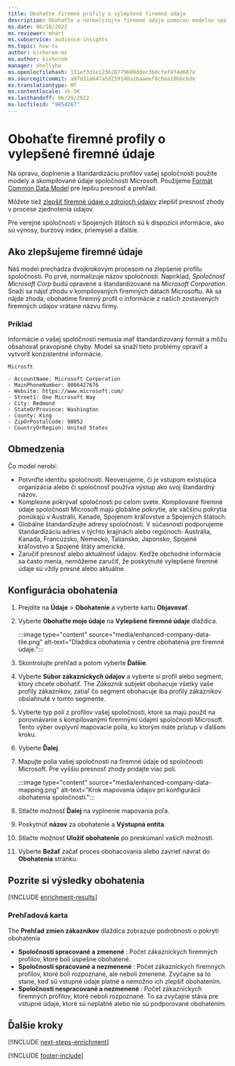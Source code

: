 ```yaml
---
title: Obohaťte firemné profily o vylepšené firemné údaje
description: Obohaťte a normalizujte firemné údaje pomocou modelov spoločnosti Microsoft.
ms.date: 06/10/2022
ms.reviewer: mhart
ms.subservice: audience-insights
ms.topic: how-to
author: kishorem-ms
ms.author: kishorem
manager: shellyha
ms.openlocfilehash: 131ef3d1e123628779609ddec368cfef8f4d607e
ms.sourcegitcommit: a97d31a647a5d259140a1baaeef8c6ea10b8cbde
ms.translationtype: MT
ms.contentlocale: sk-SK
ms.lasthandoff: 06/29/2022
ms.locfileid: "9054267"
---
```

# <a name="enrich-company-profiles-with-enhanced-company-data"></a>Obohaťte firemné profily o vylepšené firemné údaje

Na opravu, doplnenie a štandardizáciu profilov vašej spoločnosti použite modely a skompilované údaje spoločnosti Microsoft. Použijeme [Formát Common Data Model](/common-data-model/schema/core/applicationcommon/account) pre lepšiu presnosť a prehľad.

Môžete tiež [zlepšiť firemné údaje o zdrojoch údajov](data-sources-enrichment.md) zlepšiť presnosť zhody v procese zjednotenia údajov.

Pre verejné spoločnosti v Spojených štátoch sú k dispozícii informácie, ako sú výnosy, burzový index, priemysel a ďalšie.  

## <a name="how-we-enhance-company-data"></a>Ako zlepšujeme firemné údaje

Náš model prechádza dvojkrokovým procesom na zlepšenie profilu spoločnosti. Po prvé, normalizuje názov spoločnosti. Napríklad, *Spoločnosť Microsoft Corp* budú opravené a štandardizované na *Microsoft Corporation*. Snaží sa nájsť zhodu v kompilovaných firemných dátach Microsoftu. Ak sa nájde zhoda, obohatíme firemný profil o informácie z našich zostavených firemných údajov vrátane názvu firmy.

### <a name="example"></a>Príklad

Informácie o vašej spoločnosti nemusia mať štandardizovaný formát a môžu obsahovať pravopisné chyby. Model sa snaží tieto problémy opraviť a vytvoriť konzistentné informácie.

```Input
Microsft
```

```Output
- AccountName: Microsoft Corporation
- MainPhoneNumber: 8006427676
- Website: https://www.microsoft.com/
- Street1: One Microsoft Way
- City: Redmond
- StateOrProvince: Washington
- County: King
- ZipOrPostalCode: 98052
- CountryOrRegion: United States
```

## <a name="limitations"></a>Obmedzenia

Čo model nerobí:

- Potvrďte identitu spoločnosti. Neoverujeme, či je vstupom existujúca organizácia alebo či spoločnosť používa výstup ako svoj štandardný názov.
- Komplexne pokrývať spoločnosti po celom svete. Kompilované firemné údaje spoločnosti Microsoft majú globálne pokrytie, ale väčšinu pokrytia ponúkajú v Austrálii, Kanade, Spojenom kráľovstve a Spojených štátoch.
- Globálne štandardizujte adresy spoločností. V súčasnosti podporujeme štandardizáciu adries v týchto krajinách alebo regiónoch: Austrália, Kanada, Francúzsko, Nemecko, Taliansko, Japonsko, Spojené kráľovstvo a Spojené štáty americké.
- Zaručiť presnosť alebo aktuálnosť údajov. Keďže obchodné informácie sa často menia, nemôžeme zaručiť, že poskytnuté vylepšené firemné údaje sú vždy presné alebo aktuálne.

## <a name="configure-the-enrichment"></a>Konfigurácia obohatenia

1. Prejdite na **Údaje** > **Obohatenie** a vyberte kartu **Objavovať**.

1. Vyberte **Obohaťte moje údaje** na **Vylepšené firemné údaje** dlaždica.

   :::image type="content" source="media/enhanced-company-data-tile.png" alt-text="Dlaždica obohatenia v centre obohatenia pre firemné údaje.":::

1. Skontrolujte prehľad a potom vyberte **Ďalšie**.

1. Vyberte **Súbor zákazníckych údajov** a vyberte si profil alebo segment, ktorý chcete obohatiť. The *Zákazník* subjekt obohacuje všetky vaše profily zákazníkov, zatiaľ čo segment obohacuje iba profily zákazníkov obsiahnuté v tomto segmente.

1. Vyberte typ polí z profilov vašej spoločnosti, ktoré sa majú použiť na porovnávanie s kompilovanými firemnými údajmi spoločnosti Microsoft. Tento výber ovplyvní mapovacie polia, ku ktorým máte prístup v ďalšom kroku.

1. Vyberte **Ďalej**.

1. Mapujte polia vašej spoločnosti na firemné údaje od spoločnosti Microsoft. Pre vyššiu presnosť zhody pridajte viac polí.

    :::image type="content" source="media/enhanced-company-data-mapping.png" alt-text="Krok mapovania údajov pri konfigurácii obohatenia spoločnosti.":::

1. Stlačte možnosť **Ďalej** na vyplnenie mapovania poľa.

1. Poskytnúť **názov** za obohatenie a **Výstupná entita**.

1. Stlačte možnosť **Uložiť obohatenie** po preskúmaní vašich možností.

1. Vyberte **Bežať** začať proces obohacovania alebo zavrieť návrat do **Obohatenia** stránku.

## <a name="view-enrichment-results"></a>Pozrite si výsledky obohatenia

[!INCLUDE [enrichment-results](includes/enrichment-results.md)]

### <a name="overview-card"></a>Prehľadová karta

The **Prehľad zmien zákazníkov** dlaždica zobrazuje podrobnosti o pokrytí obohatenia

- **Spoločnosti spracované a zmenené** : Počet zákazníckych firemných profilov, ktoré boli úspešne obohatené.
- **Spoločnosti spracované a nezmenené** : Počet zákazníckych firemných profilov, ktoré boli rozpoznané, ale neboli zmenené. Zvyčajne sa to stane, keď sú vstupné údaje platné a nemožno ich zlepšiť obohatením.
- **Spoločnosti nespracované a nezmenené** : Počet zákazníckych firemných profilov, ktoré neboli rozpoznané. To sa zvyčajne stáva pre vstupné údaje, ktoré sú neplatné alebo nie sú podporované obohatením.

## <a name="next-steps"></a>Ďalšie kroky

[!INCLUDE [next-steps-enrichment](includes/next-steps-enrichment.md)]

[!INCLUDE [footer-include](includes/footer-banner.md)]
